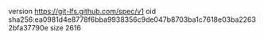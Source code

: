 version https://git-lfs.github.com/spec/v1
oid sha256:ea0981d4e8778f6bba9938356c9de047b8703ba1c7618e03ba22632bfa37790e
size 2616
